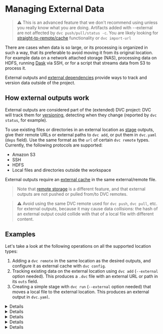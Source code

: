 # Managing External Data

> ⚠️ This is an advanced feature that we don't recommend using unless you really
> know what you are doing. Artifacts added with --external are not affected by
> `dvc push/pull/status -c`. You are likely looking for
> [straight-to-remote/cache](https://github.com/iterative/dvc/issues/4520)
> functionality or `dvc import-url`

There are cases when data is so large, or its processing is organized in such a
way, that its preferable to avoid moving it from its original location. For
example data on a network attached storage (NAS), processing data on HDFS,
running [Dask](https://dask.org/) via SSH, or for a script that streams data
from S3 to process it.

External outputs and
[external dependencies](/doc/user-guide/external-dependencies) provide ways to
track and version data outside of the <abbr>project</abbr>.

## How external outputs work

External <abbr>outputs</abbr> are considered part of the (extended) DVC project:
DVC will track them for
[versioning](/doc/use-cases/versioning-data-and-model-files), detecting when
they change (reported by `dvc status`, for example).

To use existing files or directories in an external location as
[stage](/doc/command-reference/run) outputs, give their remote URLs or external
paths to `dvc add`, or put them in `dvc.yaml` (`deps` field). Use the same
format as the `url` of certain `dvc remote` types. Currently, the following
protocols are supported:

- Amazon S3
- SSH
- HDFS
- Local files and directories outside the <abbr>workspace</abbr>

External outputs require an
[external cache](/doc/use-cases/shared-development-server#configure-the-external-shared-cache)
in the same external/remote file.

> Note that [remote storage](/doc/command-reference/remote) is a different
> feature, and that external outputs are not pushed or pulled from/to DVC
> remotes.

> ⚠️ Avoid using the same DVC remote used for `dvc push`, `dvc pull`, etc. for
> external outputs, because it may cause data collisions: the hash of an
> external output could collide with that of a local file with different
> content.

## Examples

Let's take a look at the following operations on all the supported location
types:

1. Adding a `dvc remote` in the same location as the desired outputs, and
   configure it as external <abbr>cache</abbr> with `dvc config`.
2. Tracking existing data on the external location using `dvc add` (`--external`
   option needed). This produces a `.dvc` file with an external URL or path in
   its `outs` field.
3. Creating a simple stage with `dvc run` (`--external` option needed) that
   moves a local file to the external location. This produces an external output
   in `dvc.yaml`.

<details>

### Click for Amazon S3

```dvc
$ dvc remote add s3cache s3://mybucket/cache
$ dvc config cache.s3 s3cache

$ dvc add --external s3://mybucket/existing-data

$ dvc run -d data.txt \
          --external \
          -o s3://mybucket/data.txt \
          aws s3 cp data.txt s3://mybucket/data.txt
```

</details>

<details>

### Click for SSH

```dvc
$ dvc remote add sshcache ssh://user@example.com/cache
$ dvc config cache.ssh sshcache

$ dvc add --external ssh://user@example.com/existing-data

$ dvc run -d data.txt \
          --external \
          -o ssh://user@example.com/data.txt \
          scp data.txt user@example.com:/data.txt
```

> Please note that to use password authentication, it's necessary to set the
> `password` or `ask_password` SSH remote options first (see
> `dvc remote modify`), and use a special `remote://` URL in step 2:
> `dvc add --external remote://sshcache/existing-data`.

⚠️ DVC requires both SSH and SFTP access to work with remote SSH locations.
Please check that you are able to connect both ways with tools like `ssh` and
`sftp` (GNU/Linux).

> Note that your server's SFTP root might differ from its physical root (`/`).

</details>

<details>

### Click for HDFS

```dvc
$ dvc remote add hdfscache hdfs://user@example.com/cache
$ dvc config cache.hdfs hdfscache

$ dvc add --external hdfs://user@example.com/existing-data

$ dvc run -d data.txt \
          --external \
          -o hdfs://user@example.com/data.txt \
          hdfs fs -copyFromLocal \
                  data.txt \
                  hdfs://user@example.com/data.txt
```

Note that as long as there is a `hdfs://...` URL for your data, DVC can handle
it. So systems like Hadoop, Hive, and HBase are supported!

</details>

<details>

### Click for WebHDFS

```dvc
$ dvc remote add webhdfscache webhdfs://user@example.com/cache
$ dvc config cache.webhdfs webhdfscache

$ dvc add --external webhdfs://user@example.com/existing-data

$ dvc run -d data.txt \
          --external \
          -o webhdfs://user@example.com/data.txt \
          curl --upload-file data.txt \
              "http://user@example.com:50075/webhdfs/v1/data.txt?op=CREATE"
```

</details>

<details>

### Click for local file system paths

The default <abbr>cache</abbr> is in `.dvc/cache`, so there is no need to set a
custom cache location for local paths outside of your project.

> Except for external data on different storage devices or partitions mounted on
> the same file system (e.g. `/mnt/raid/data`). In that case please setup an
> external cache in that same drive to enable
> [file links](/doc/user-guide/large-dataset-optimization#file-link-types-for-the-dvc-cache)
> and avoid copying data.

```dvc
$ dvc add --external /home/shared/existing-data

$ dvc run -d data.txt \
          --external \
          -o /home/shared/data.txt \
          cp data.txt /home/shared/data.txt
```

</details>
